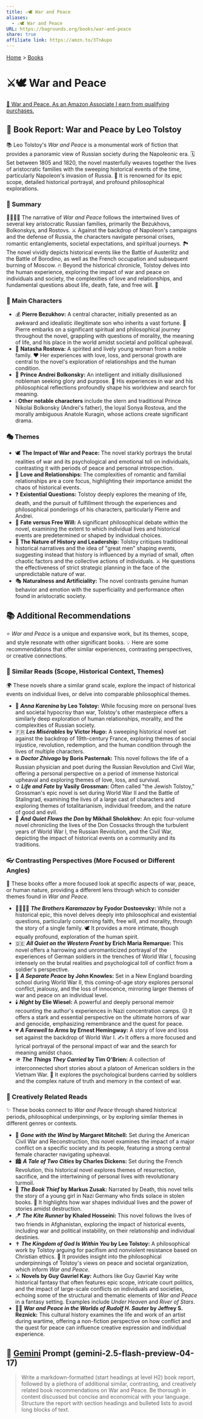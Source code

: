 ```yaml
---
title: ⚔️🕊️ War and Peace
aliases:
  - ⚔️🕊️ War and Peace
URL: https://bagrounds.org/books/war-and-peace
share: true
affiliate link: https://amzn.to/3TnAupo
---
```

[Home](../index.md) > [Books](./index.md)  
# ⚔️🕊️ War and Peace  
[🛒 War and Peace. As an Amazon Associate I earn from qualifying purchases.](https://amzn.to/3TnAupo)  
  
## 📖 Book Report: War and Peace by Leo Tolstoy  
  
📚 Leo Tolstoy's *War and Peace* is a monumental work of fiction that provides a panoramic view of Russian society during the Napoleonic era. 🗓️ Set between 1805 and 1820, the novel masterfully weaves together the lives of aristocratic families with the sweeping historical events of the time, particularly Napoleon's invasion of Russia. 📜 It is renowned for its epic scope, detailed historical portrayal, and profound philosophical explorations.  
  
### 📝 Summary  
  
👨‍👩‍👧‍👦 The narrative of *War and Peace* follows the intertwined lives of several key aristocratic Russian families, primarily the Bezukhovs, Bolkonskys, and Rostovs. ⚔️ Against the backdrop of Napoleon's campaigns and the defense of Russia, the characters navigate personal crises, romantic entanglements, societal expectations, and spiritual journeys. 🏞️ The novel vividly depicts historical events like the Battle of Austerlitz and the Battle of Borodino, as well as the French occupation and subsequent burning of Moscow. 🔥 Beyond the historical chronicle, Tolstoy delves into the human experience, exploring the impact of war and peace on individuals and society, the complexities of love and relationships, and fundamental questions about life, death, fate, and free will. 🤔  
  
### 👤 Main Characters  
  
* 💰 **Pierre Bezukhov:** A central character, initially presented as an awkward and idealistic illegitimate son who inherits a vast fortune. 🙏 Pierre embarks on a significant spiritual and philosophical journey throughout the novel, grappling with questions of morality, the meaning of life, and his place in the world amidst societal and political upheaval.  
* 💃 **Natasha Rostova:** A spirited and lively young woman from a noble family. ❤️ Her experiences with love, loss, and personal growth are central to the novel's exploration of relationships and the human condition.  
* 🤴 **Prince Andrei Bolkonsky:** An intelligent and initially disillusioned nobleman seeking glory and purpose. 💭 His experiences in war and his philosophical reflections profoundly shape his worldview and search for meaning.  
* ℹ️ **Other notable characters** include the stern and traditional Prince Nikolai Bolkonsky (Andrei's father), the loyal Sonya Rostova, and the morally ambiguous Anatole Kuragin, whose actions create significant drama.  
  
### 🎭 Themes  
  
* 🕊️ **The Impact of War and Peace:** The novel starkly portrays the brutal realities of war and its psychological and emotional toll on individuals, contrasting it with periods of peace and personal introspection.  
* 💞 **Love and Relationships:** The complexities of romantic and familial relationships are a core focus, highlighting their importance amidst the chaos of historical events.  
* ❓ **Existential Questions:** Tolstoy deeply explores the meaning of life, death, and the pursuit of fulfillment through the experiences and philosophical ponderings of his characters, particularly Pierre and Andrei.  
* 🎲 **Fate versus Free Will:** A significant philosophical debate within the novel, examining the extent to which individual lives and historical events are predetermined or shaped by individual choices.  
* 📜 **The Nature of History and Leadership:** Tolstoy critiques traditional historical narratives and the idea of "great men" shaping events, suggesting instead that history is influenced by a myriad of small, often chaotic factors and the collective actions of individuals. ⚔️ He questions the effectiveness of strict strategic planning in the face of the unpredictable nature of war.  
* 🎭 **Naturalness and Artificiality:** The novel contrasts genuine human behavior and emotion with the superficiality and performance often found in aristocratic society.  
  
## 📚 Additional Recommendations  
  
⭐ *War and Peace* is a unique and expansive work, but its themes, scope, and style resonate with other significant books. 💡 Here are some recommendations that offer similar experiences, contrasting perspectives, or creative connections.  
  
### 📖 Similar Reads (Scope, Historical Context, Themes)  
  
🌍 These novels share a similar grand scale, explore the impact of historical events on individual lives, or delve into comparable philosophical themes.  
  
* 👩 **_Anna Karenina_ by Leo Tolstoy:** While focusing more on personal lives and societal hypocrisy than war, Tolstoy's other masterpiece offers a similarly deep exploration of human relationships, morality, and the complexities of Russian society.  
* 🇫🇷 **_Les Misérables_ by Victor Hugo:** A sweeping historical novel set against the backdrop of 19th-century France, exploring themes of social injustice, revolution, redemption, and the human condition through the lives of multiple characters.  
* ❄️ **_Doctor Zhivago_ by Boris Pasternak:** This novel follows the life of a Russian physician and poet during the Russian Revolution and Civil War, offering a personal perspective on a period of immense historical upheaval and exploring themes of love, loss, and survival.  
* ✡️ **_Life and Fate_ by Vasily Grossman:** Often called "the Jewish Tolstoy," Grossman's epic novel is set during World War II and the Battle of Stalingrad, examining the lives of a large cast of characters and exploring themes of totalitarianism, individual freedom, and the nature of good and evil.  
* 🐎 **_And Quiet Flows the Don_ by Mikhail Sholokhov:** An epic four-volume novel chronicling the lives of the Don Cossacks through the turbulent years of World War I, the Russian Revolution, and the Civil War, depicting the impact of historical events on a community and its traditions.  
  
### 👓 Contrasting Perspectives (More Focused or Different Angles)  
  
🔎 These books offer a more focused look at specific aspects of war, peace, or human nature, providing a different lens through which to consider themes found in *War and Peace*.  
  
* 👨‍👩‍👦‍👦 **_The Brothers Karamazov_ by Fyodor Dostoevsky:** While not a historical epic, this novel delves deeply into philosophical and existential questions, particularly concerning faith, free will, and morality, through the story of a single family. 🕊️ It provides a more intimate, though equally profound, exploration of the human spirit.  
* 🇩🇪 **_All Quiet on the Western Front_ by Erich Maria Remarque:** This novel offers a harrowing and unromanticized portrayal of the experiences of German soldiers in the trenches of World War I, focusing intensely on the brutal realities and psychological toll of conflict from a soldier's perspective.  
* 🏫 **_A Separate Peace_ by John Knowles:** Set in a New England boarding school during World War II, this coming-of-age story explores personal conflict, jealousy, and the loss of innocence, mirroring larger themes of war and peace on an individual level.  
* 🕯️ **_Night_ by Elie Wiesel:** A powerful and deeply personal memoir recounting the author's experiences in Nazi concentration camps. 😥 It offers a stark and essential perspective on the ultimate horrors of war and genocide, emphasizing remembrance and the quest for peace.  
* 💔 **_A Farewell to Arms_ by Ernest Hemingway:** A story of love and loss set against the backdrop of World War I. ✍️ It offers a more focused and lyrical portrayal of the personal impact of war and the search for meaning amidst chaos.  
* 🪖 **_The Things They Carried_ by Tim O'Brien:** A collection of interconnected short stories about a platoon of American soldiers in the Vietnam War. 🤯 It explores the psychological burdens carried by soldiers and the complex nature of truth and memory in the context of war.  
  
### 🎨 Creatively Related Reads  
  
✨ These books connect to *War and Peace* through shared historical periods, philosophical underpinnings, or by exploring similar themes in different genres or contexts.  
  
* 🌸 **_Gone with the Wind_ by Margaret Mitchell:** Set during the American Civil War and Reconstruction, this novel examines the impact of a major conflict on a specific society and its people, featuring a strong central female character navigating upheaval.  
* 🏙️ **_A Tale of Two Cities_ by Charles Dickens:** Set during the French Revolution, this historical novel explores themes of resurrection, sacrifice, and the intertwining of personal lives with revolutionary turmoil.  
* 👧 **_The Book Thief_ by Markus Zusak:** Narrated by Death, this novel tells the story of a young girl in Nazi Germany who finds solace in stolen books. 📖 It highlights how war shapes individual lives and the power of stories amidst destruction.  
* 🪁 **_The Kite Runner_ by Khaled Hosseini:** This novel follows the lives of two friends in Afghanistan, exploring the impact of historical events, including war and political instability, on their relationship and individual destinies.  
* ✝️ **_The Kingdom of God Is Within You_ by Leo Tolstoy:** A philosophical work by Tolstoy arguing for pacifism and nonviolent resistance based on Christian ethics. 🙏 It provides insight into the philosophical underpinnings of Tolstoy's views on peace and societal organization, which inform *War and Peace*.  
* ⚔️ **Novels by Guy Gavriel Kay:** Authors like Guy Gavriel Kay write historical fantasy that often features epic scope, intricate court politics, and the impact of large-scale conflicts on individuals and societies, echoing some of the structural and thematic elements of *War and Peace* in a fantasy setting. Examples include *Under Heaven* and *River of Stars*.  
* 🧑‍🎨 **_War and Peace in the Worlds of Rudolf H. Sauter_ by Jeffrey S. Reznick:** This cultural history examines the life and work of an artist during wartime, offering a non-fiction perspective on how conflict and the quest for peace can influence creative expression and individual experience.  
  
## 💬 [Gemini](../software/gemini.md) Prompt (gemini-2.5-flash-preview-04-17)  
> Write a markdown-formatted (start headings at level H2) book report, followed by a plethora of additional similar, contrasting, and creatively related book recommendations on War and Peace. Be thorough in content discussed but concise and economical with your language. Structure the report with section headings and bulleted lists to avoid long blocks of text.